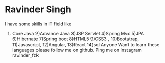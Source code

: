 # Ravinder Singh
I have some skills in IT field like 
  1) Core Java
  2)Advance Java
  3)JSP Servlet
  4)Spring Mvc
  5)JPA
  6)Hibernate
  7)Spring boot 
  8)HTML5
  9)CSS3 , 
  10)Bootstrap, 
  11)Javascript, 
  12)Angular, 
  13)React 
  14)sql
Anyone Want to learn these languages please follow me on github. 
Ping me on Instagram ravinder_fzk
